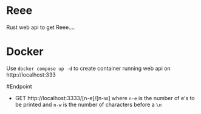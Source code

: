 # Reee
Rust web api to get Reee....

# Docker
Use `docker compose up -d` to create container running web api on http://localhost:333

#Endpoint
- GET http://localhost:3333/[n-e]/[n-w] where `n-e` is the number of e's to be printed and `n-w` is the number of characters before a `\n`
